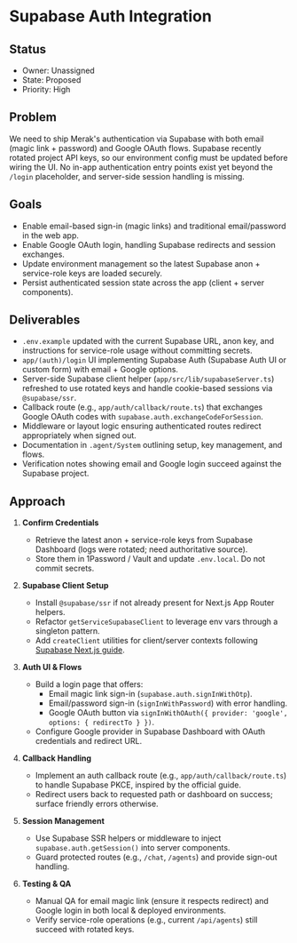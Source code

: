 # Supabase Auth Integration

## Status
- Owner: Unassigned
- State: Proposed
- Priority: High

## Problem
We need to ship Merak's authentication via Supabase with both email (magic link + password) and Google OAuth flows. Supabase recently rotated project API keys, so our environment config must be updated before wiring the UI. No in-app authentication entry points exist yet beyond the `/login` placeholder, and server-side session handling is missing.

## Goals
- Enable email-based sign-in (magic links) and traditional email/password in the web app.
- Enable Google OAuth login, handling Supabase redirects and session exchanges.
- Update environment management so the latest Supabase anon + service-role keys are loaded securely.
- Persist authenticated session state across the app (client + server components).

## Deliverables
- `.env.example` updated with the current Supabase URL, anon key, and instructions for service-role usage without committing secrets.
- `app/(auth)/login` UI implementing Supabase Auth (Supabase Auth UI or custom form) with email + Google options.
- Server-side Supabase client helper (`app/src/lib/supabaseServer.ts`) refreshed to use rotated keys and handle cookie-based sessions via `@supabase/ssr`.
- Callback route (e.g., `app/auth/callback/route.ts`) that exchanges Google OAuth codes with `supabase.auth.exchangeCodeForSession`.
- Middleware or layout logic ensuring authenticated routes redirect appropriately when signed out.
- Documentation in `.agent/System` outlining setup, key management, and flows.
- Verification notes showing email and Google login succeed against the Supabase project.

## Approach
1. **Confirm Credentials**
   - Retrieve the latest anon + service-role keys from Supabase Dashboard (logs were rotated; need authoritative source).
   - Store them in 1Password / Vault and update `.env.local`. Do not commit secrets.

2. **Supabase Client Setup**
   - Install `@supabase/ssr` if not already present for Next.js App Router helpers.
   - Refactor `getServiceSupabaseClient` to leverage env vars through a singleton pattern.
   - Add `createClient` utilities for client/server contexts following [Supabase Next.js guide](https://supabase.com/docs/guides/auth/server-side/nextjs).

3. **Auth UI & Flows**
   - Build a login page that offers:
     - Email magic link sign-in (`supabase.auth.signInWithOtp`).
     - Email/password sign-in (`signInWithPassword`) with error handling.
     - Google OAuth button via `signInWithOAuth({ provider: 'google', options: { redirectTo } })`.
   - Configure Google provider in Supabase Dashboard with OAuth credentials and redirect URL.

4. **Callback Handling**
   - Implement an auth callback route (e.g., `app/auth/callback/route.ts`) to handle Supabase PKCE, inspired by the official guide.
   - Redirect users back to requested path or dashboard on success; surface friendly errors otherwise.

5. **Session Management**
   - Use Supabase SSR helpers or middleware to inject `supabase.auth.getSession()` into server components.
   - Guard protected routes (e.g., `/chat`, `/agents`) and provide sign-out handling.

6. **Testing & QA**
   - Manual QA for email magic link (ensure it respects redirect) and Google login in both local & deployed environments.
   - Verify service-role operations (e.g., current `/api/agents`) still succeed with rotated keys.
